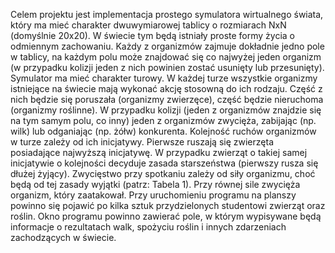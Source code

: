 Celem projektu jest implementacja prostego symulatora wirtualnego świata, który ma mieć charakter dwuwymiarowej tablicy o rozmiarach NxN (domyślnie 20x20). W świecie tym będą istniały proste formy życia o odmiennym zachowaniu. Każdy z organizmów zajmuje dokładnie jedno pole w tablicy, na każdym polu może znajdować się co najwyżej jeden organizm (w przypadku kolizji jeden z nich powinien zostać usunięty lub przesunięty).
Symulator ma mieć charakter turowy. W każdej turze wszystkie organizmy istniejące na świecie mają wykonać akcję stosowną do ich rodzaju. Część z nich będzie się poruszała (organizmy zwierzęce), część będzie nieruchoma (organizmy roślinne). W przypadku kolizji (jeden z organizmów znajdzie się na tym samym polu, co inny) jeden z organizmów zwycięża, zabijając (np. wilk) lub odganiając (np. żółw) konkurenta. Kolejność ruchów organizmów w turze zależy od ich inicjatywy. Pierwsze ruszają się zwierzęta posiadające najwyższą inicjatywę. W przypadku zwierząt o takiej samej inicjatywie o kolejności decyduje zasada starszeństwa (pierwszy rusza się dłużej żyjący). Zwycięstwo przy spotkaniu zależy od siły organizmu, choć będą od tej zasady wyjątki (patrz: Tabela 1). Przy równej sile zwycięża organizm, który zaatakował. Przy uruchomieniu programu na planszy powinno się pojawić po kilka sztuk przydzielonych studentowi zwierząt oraz roślin. Okno programu powinno zawierać pole, w którym wypisywane będą informacje o rezultatach walk, spożyciu roślin i innych zdarzeniach zachodzących w świecie.
